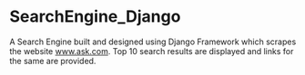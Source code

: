 # SearchEngine_Django
A Search Engine built and designed using Django Framework which scrapes the website <a href="https://www.ask.com/">www.ask.com</a>.
Top 10 search results are displayed and links for the same are provided.
